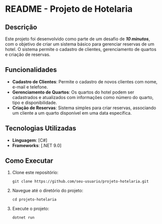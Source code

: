 # README - Projeto de Hotelaria

## Descrição

Este projeto foi desenvolvido como parte de um desafio de ***10 minutos***, com o objetivo de criar um sistema básico para gerenciar reservas de um hotel. O sistema permite o cadastro de clientes, gerenciamento de quartos e criação de reservas.

## Funcionalidades

- **Cadastro de Clientes**: Permite o cadastro de novos clientes com nome, e-mail e telefone.
- **Gerenciamento de Quartos**: Os quartos do hotel podem ser cadastrados e atualizados com informações como número do quarto, tipo e disponibilidade.
- **Criação de Reservas**: Sistema simples para criar reservas, associando um cliente a um quarto disponível em uma data específica.

## Tecnologias Utilizadas

- **Linguagem**: [C#]
- **Frameworks**: [.NET 9.0]


## Como Executar

1. Clone este repositório:

    ```pwsh
    git clone https://github.com/seu-usuario/projeto-hotelaria.git
    ```

2. Navegue até o diretório do projeto:

    ```pwsh
    cd projeto-hotelaria
    ```

3. Execute o projeto:

    ```pwsh
    dotnet run
    ```
